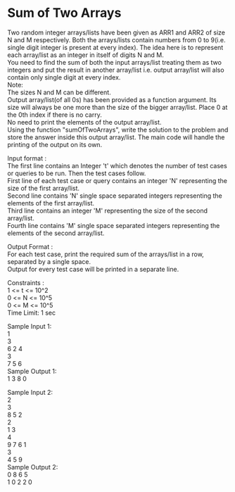 # Sum of Two Arrays




Two random integer arrays/lists have been given as ARR1 and ARR2 of size N and M respectively. Both the arrays/lists contain numbers from 0 to 9(i.e. single digit integer is present at every index). The idea here is to represent each array/list as an integer in itself of digits N and M.        
You need to find the sum of both the input arrays/list treating them as two integers and put the result in another array/list i.e. output array/list will also contain only single digit at every index.          
Note:        
The sizes N and M can be different.          
Output array/list(of all 0s) has been provided as a function argument. Its size will always be one more than the size of the bigger array/list. Place 0 at the 0th index if there is no carry.              
No need to print the elements of the output array/list.           
Using the function "sumOfTwoArrays", write the solution to the problem and store the answer inside this output array/list. The main code will handle the printing of the output on its own.         

Input format :        
The first line contains an Integer 't' which denotes the number of test cases or queries to be run. Then the test cases follow.     
First line of each test case or query contains an integer 'N' representing the size of the first array/list.            
Second line contains 'N' single space separated integers representing the elements of the first array/list.           
Third line contains an integer 'M' representing the size of the second array/list.        
Fourth line contains 'M' single space separated integers representing the elements of the second array/list.       

Output Format :      
For each test case, print the required sum of the arrays/list in a row, separated by a single space.      
Output for every test case will be printed in a separate line.       

Constraints :     
1 <= t <= 10^2         
0 <= N <= 10^5      
0 <= M <= 10^5      
Time Limit: 1 sec       

Sample Input 1:      
1      
3      
6 2 4               
3        
7 5 6        
Sample Output 1:       
1 3 8 0       

Sample Input 2:       
2        
3         
8 5 2         
2          
1 3           
4         
9 7 6 1              
3          
4 5 9          
Sample Output 2:          
0 8 6 5           
1 0 2 2 0           
